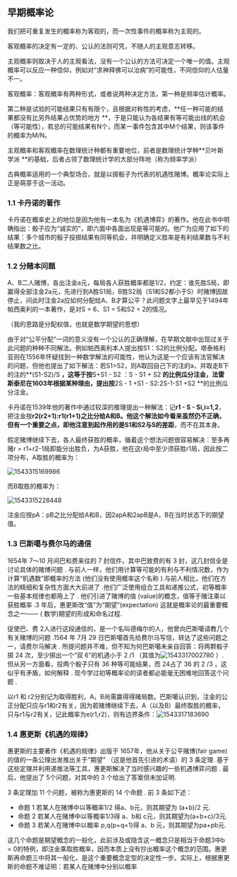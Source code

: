 ## 早期概率论

我们把可重复发生的概率称为客观的，而一次性事件的概率称为主观的。

客观概率的决定有一定的、公认的法则可凭，不随人的主观意志转移。

主观概率则取决于人的主观看法，没有一个公认的方法可决定一个唯一的值。主观概率可以反应一种信仰，例如对“求神拜佛可以治病”的可能性，不同信仰的人估量不一。

客观概率：客观概率有两种形式，或者说两种决定方法，第一种是频率估计概率。

第二种是试验的可能结果只有有限个，且根据对称性的考虑，**任一种可能的结果都没有比另外结果占优势的地方 **，于是只能认为各结果有等可能出线的机会（等可能性），若总的可能结果有N个，而某一事件包含其中M个结果，则该事件的概率为M/N。

主观概率和客观概率在数理统计种都有重要地位，前者是数理统计学种**贝叶斯学派 **的基础，后者占领了数理统计学的大部分阵地（称为频率学派）

古典概率适用的一个典型场合，就是以掷骰子为代表的机遇性赌博。概率论实际上正是萌芽于这一活动。

### 1.1 卡丹诺的著作

卡丹诺在概率史上的地位是因为他有一本名为《机遇博弈》的著作。他在此书中明确指出：骰子应为“诚实的”，即六面中各面出现是等可能的。他广为应用了如下的结果：多个城市的骰子投掷结果有同等机会，并明确定义胜率是有利结果数与不利结果数之比。

### 1.2 分赌本问题

A、B二人赌博，各出注金a元，每局各人获胜概率都是1/2，约定：谁先胜S局，即赢得全部注金2a元，先进行到A胜S1局，B胜S2局（S1和S2都小于S）时赌博因故停止，问此时注金2a应如何分配给A、B才算公平？此问题文字上最早见于1494年帕西奥利的一本著作，是对S = 6、S1 = 5和S2 = 2的情况。

（我的思路是分配权值，也就是数学期望的思想）

由于对“公平分配”一词的意义没有一个公认的正确理解，在早期文献中出现过关于此问题的种种不同解法。例如帕西奥利本人提出按S1：S2的比例分配。塔泰格利亚则在1556年怀疑找到一种数学解法的可能性，他认为这是一个应该有法官解决的问题，但他也提出了如下解法：若S1>S2，则A取回自己下的注的a，并取走B下的注的**(S1-S2)/S **，这等于按**S+S1 - S2 ：S - S1 + S2 **的比例瓜分注金，法雷斯泰尼在1603年根据某种理由，提出按**2S - 1 +S1 - S2:2S-1-S1 +S2 **的比例瓜分注金。

卡丹诺在1539年他的著作中通过较深的推理提出一种解法：记**r1 - S - Si,i=1,2**，把注金按**r2(r2+1):r1(r1+1)**之比分给A和B。他这个解法如今看来虽然仍不正确，但有一个重要之点，即他注意到起作用的是**S1和S2与S的差距**，而不在其本身。

假定赌博继续下去，各人最终获胜的概率，循着这个想法问题很容易解决：至多再赌r = r1+r2-1局即能分出胜负，为A获胜，他在这r局中至少须获胜r1局，因此按二项分布，A取胜的概率为：

![1543315169986](D:\Study-_Note\数理统计\%5CUsers%5C41448%5CAppData%5CRoaming%5CTypora%5Ctypora-user-images%5C1543315169986.png)

而B取胜的概率为：

![1543315228448](D:\Study-_Note\数理统计\%5CUsers%5C41448%5CAppData%5CRoaming%5CTypora%5Ctypora-user-images%5C1543315228448.png)

注金应按pA：pB之比分配给A和B，因2apA和2apB是A，B在当时状态下的期望值。

### 1.3 巴斯噶与费尔马的通信

1654年 7～10 月间巴和费来往的 7 封信件，其中巴致费的有 3 封，这几封信全是讨论具体的赌博问题 . 与前人一样，他们用计算等可能的有利与不利情况数，作为计算“机遇数”即概率的方法 (他们没有使用概率这个名称 ).与前人相比，他们在方法的精细和复杂性方面大大前进了 .他们广泛使用组合工具和递推公式，初等概率一些基本规律也都用上了 . 他们引进了赌博的值 (value)的概念，值等于赌注乘以获胜概率 .3 年后，惠更斯改“值”为“期望”(expectation) 这就是概率论的最重要概念之一—— ( 数学)期望的形成和命名过程.

促使巴、费 2人进行这段通信的，是一个名叫德梅尔的人，他曾向巴斯噶请教几个有关赌博的问题 .1564 年 7月 29 日巴斯噶首先给费尔马写信，转达了这些问题之一，请费尔马解决 . 所提问题并不难，但不知为何巴斯噶未亲自回答：将两颗骰子掷 24 次，至少掷出一个“双 6”的机遇小于 2 /1 （其值为![1543317002780](D:\Study-_Note\数理统计\%5CUsers%5C41448%5CAppData%5CRoaming%5CTypora%5Ctypora-user-images%5C1543317002780.png) ）. 但从另一方面看，投两个骰子只有 36 种等可能结果，而 24占了 36 的 2 /3 ，这似乎有矛盾，如何解释 . 现今学过初等概率论的读者都必能毫无困难地回答这个问题 . 

以r1 和 r2分别记为取得胜利，A，B尚需赢得得赌局数。巴斯噶认识到，注金的公正分配只应与r1和r2有关，因为若赌博继续下去，A（以及B）最终取胜的概率，只与r1与r2有关，记此概率为e(r1,r2)，则有边界条件：![1543317183690](D:\Study-_Note\数理统计\%5CUsers%5C41448%5CAppData%5CRoaming%5CTypora%5Ctypora-user-images%5C1543317183690.png)







### 1.4 惠更斯《机遇的规律》

惠更斯的主要著作《机遇的规律》出版于 1657年，他从关于公平赌博(fair game)的值的一条公理出发推出关于“期望” （这是他首先引进的术语）的 3 条定理. 基于这些定理并利用递推法等工具，惠更斯解决了当时感兴趣的一些机遇博弈问题 . 最后，他提出了 5个问题，对其中的 3 个给出了答案但未加证明. 

3 条定理加 11 个问题，被称为惠更斯的 14 个命题 . 前 3 条如下述：

* 命题 1  若某人在赌博中以等概率1/2 得a、b元，则其期望为 (a+b)/2 元. 
* 命题 2  若某人在赌博中以等概率1/3得 a、b和 c元，则其期望为(a+b+c)/3元. 
* 命题 3  若某人在赌博中以概率 p,q(p+q=1)得 a、b 元，则其期望为pa+pb元.

这几个命题是期望概念的一般化，此前涉及或隐含这一概念只是相当于命题3中b = 0的特例，即注金乘取胜概率，因而本质上没有抄出概率这个概念的范围。惠更斯再命题三中将其一般化，是这个重要概念定型的决定性一步。实际上，根据惠更斯的命题不难证明：若某人在赌博中分别以概率





























































































